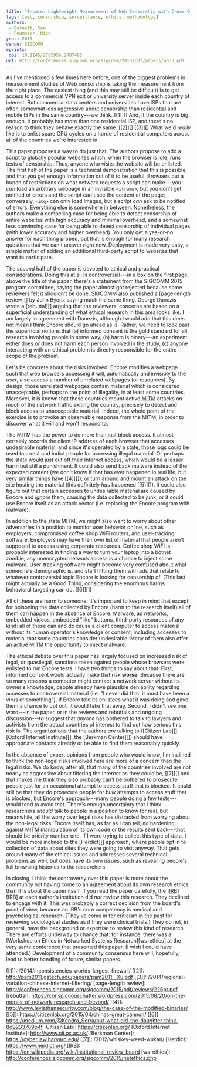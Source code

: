 ```yaml
---
title: "Encore: Lightweight Measurement of Web Censorship with Cross-Origin Requests"
tags: [web, censorship, surveillance, ethics, methodology]
authors:
 - Burnett, Sam
 - Feamster, Nick
year: 2015
venue: SIGCOMM
eprints:
 doi: 10.1145/2785956.2787485
url: http://conferences.sigcomm.org/sigcomm/2015/pdf/papers/p653.pdf
...
```


As I've mentioned a few times here before, one of the biggest problems
in measurement studies of Web censorship is taking the measurement
from the right place.  The easiest thing (and this may still be
difficult) is to get access to a commercial VPN exit or university
server inside each country of interest.  But commercial data centers
and universities have ISPs that are often somewhat less aggressive
about censorship than residential and mobile ISPs in the same
country---we think. [[1]][] And, if the country is big enough,
it probably has more than one residential ISP, and there's no reason
to think they behave exactly the same. [[2]][] [[3]][]  What we'd
*really* like is to enlist spare CPU cycles on a horde of residential
computers across all of the countries we're interested in.

This paper proposes a way to do just that.  The authors propose to add
a script to globally popular websites which, when the browser is idle,
runs tests of censorship.  Thus, anyone who visits the website will be
enlisted.  The first half of the paper is a technical demonstration
that this is possible, and that you get enough information out of it
to be useful.  Browsers put a bunch of restrictions on what network
requests a script can make---you *can* load an arbitrary webpage in an
invisible `<iframe>`, but you don't get notified of errors and the
script can't see the content of the page; conversely, `<img>` can only
load images, but a script *can* ask to be notified of errors.
Everything else is somewhere in between.  Nonetheless, the authors
make a compelling case for being able to detect censorship of entire
websites with high accuracy and minimal overhead, and a somewhat less
convincing case for being able to detect censorship of individual
pages (with lower accuracy and higher overhead).  You only get a
yes-or-no answer for each thing probed, but that is enough for many
research questions that we can't answer right now.  Deployment is made
very easy, a simple matter of adding an additional third-party script
to websites that want to participate.

The *second* half of the paper is devoted to ethical and practical
considerations.  Doing this at all is controversial---in a box on the
first page, above the title of the paper, there's a statement from the
SIGCOMM 2015 program committee, saying the paper almost got rejected
because some reviewers felt it shouldn't be done.  SIGCOMM also
published a [page-length review][] by John Byers, saying much the same
thing.  George Danezis wrote a [rebuttal][] arguing that the
reviewers' concerns are based on a superficial understanding of what
ethical research in this area looks like.  I am largely in agreement
with Danezis, although I would add that this does not mean I think
Encore should go ahead as is.  Rather, we need to look past the
superficial notions that (a) informed consent is the gold standard for
all research involving people in some way, (b) harm is binary---an
experiment either does or does not harm each person involved in the
study, (c) anyone interacting with an ethical problem is directly
responsible for the entire scope of the problem.

Let's be concrete about the risks involved.  Encore modifies a webpage
such that web browsers accessing it will, automatically and invisibly
to the *user*, also access a number of unrelated webpages (or
resources).  By design, those unrelated webpages contain material
which is considered unacceptable, perhaps to the point of illegality,
in at least some countries.  Moreover, it is known that these
countries mount active <abbr title="man in the middle">MITM</abbr>
attacks on much of the network traffic exiting the country, precisely
to detect and block access to unacceptable material.  Indeed, the
whole point of the exercise is to provoke an observable response from
the MITM, in order to discover what it will and won't respond to.

The MITM has the power to do more than just block access.  It almost
certainly records the client IP address of each browser that accesses
undesirable material, and since it's operated by a state, those logs
could be used to arrest and indict people for accessing illegal
material.  Or perhaps the state would just cut off their Internet
access, which would be a lesser harm but still a punishment.  It could
also send back malware instead of the expected content (we don't know
if that has ever happened in real life, but very similar things have
[[4]][]), or turn around and mount an attack on the site hosting the
material (this definitely _has_ happened [[5]][]).  It could also
figure out that certain accesses to undesirable material are caused by
Encore and _ignore_ them, causing the data collected to be junk, or it
could use Encore itself as an attack vector (i.e. replacing the Encore
program with malware).

In addition to the state MITM, we might also want to worry about other
adversaries in a position to monitor user behavior online, such as
employers, compromised coffee shop WiFi routers, and user-tracking
software.  Employers may have their own list of material that people
aren't supposed to access using corporate resources.  Coffee shop WiFi
is probably interested in finding a way to turn your laptop into a
botnet zombie; any unencrypted network access is a chance to inject
some malware.  User-tracking software might become very confused about
what someone's demographic is, and start hitting them with ads that
relate to whatever controversial topic Encore is looking for
censorship of.  (This last might actually be a Good Thing, considering
the enormous harms behavioral targeting can do. [[6]][])

All of these are harm to someone.  It's important to keep in mind that
except for poisoning the data collected by Encore (harm to the
research itself) all of them can happen in the absence of Encore.
Malware, ad networks, embedded videos, embedded "like" buttons,
third-party resources of any kind: all of these can and do cause a
client computer to access material without its human operator's
knowledge or consent, including accesses to material that some
countries consider undesirable.  Many of them also offer an active
MITM the opportunity to inject malware.

The ethical debate over this paper has largely focused on increased
risk of legal, or quasilegal, sanctions taken against people whose
browsers were enlisted to run Encore tests.  I have two things to say
about that.  First, informed consent would actually make that risk
**worse**.  Because there are so many reasons a computer might contact
a network server without its owner's knowledge, people already have
plausible deniability regarding accesses to controversial material
(i.e. "I never did that, it must have been a virus or something").  If
Encore told its enlistees what it was doing and gave them a chance to
opt out, it would take that away.  Second, I didn't see one word---in
the paper, or in the reviews and rebuttals and ongoing discussion---to
suggest that *anyone* has bothered to talk to lawyers and activists
from the actual countries of interest to find out how serious this
risk is.  The organizations that the authors *are* talking to
([Citizen Lab][], [Oxford Internet Institute][], the
[Berkman Center][]) should have appropriate contacts already or be
able to find them reasonably quickly.

In the absence of expert opinions from people who would know, I'm
inclined to think the non-legal risks involved here are more of a
concern than the legal risks.  We do know, after all, that many of the
countries involved are not nearly as aggressive about filtering the
Internet as they could be, [[7]][] and that makes me think they also
probably can't be bothered to prosecute people just for an occasional
attempt to access stuff that is blocked.  It could still be that they
do prosecute people for *bulk* attempts to access stuff that is
blocked, but Encore's approach---many people doing a few tests---would
tend to avoid that.  There's enough uncertainty that I think
researchers *should* talk to people in a position to know for real,
but meanwhile, all the worry over legal risks has distracted from
worrying about the non-legal risks.  Encore itself has, as far as I
can tell, *no* hardening against MITM manipulation of its own code or
the results sent back---that should be priority number one.  If I were
trying to collect this type of data, I would be more inclined to the
[Herdict][] approach, where people opt in to collection of data about
sites they were going to visit anyway.  That gets around many of the
ethical issues and addresses several technical problems as well, but
does have its own issues, such as revealing people's full browsing
histories to the researchers.

In closing, I think the controversy over this paper is more about the
community not having come to an agreement about its own research
ethics than it is about the paper itself.  If you read the paper
carefully, the
[<abbr title="Institutional Review Board: university committee responsible for protecting human subjects of research">IRB</abbr>][IRB]
at each author's institution did *not* review this research.  They
declined to engage with it.  This was probably a correct decision from
the board's point of view, because an IRB's core competency is medical
and psychological research.  (They've come in for criticism in the
past for reviewing sociological studies as if they were clinical
trials.)  They do not, in general, have the background or expertise to
review this kind of research.  There are efforts underway to change
that: for instance, there was a
[Workshop on Ethics in Networked Systems Research][ws-ethics] at the
very same conference that presented this paper.  (I wish I could have
attended.)  Development of a community consensus here will, hopefully,
lead to better handling of future, similar papers.

[[1]]: /2014/inconsistencies-worlds-largest-firewall/
[[2]]: http://pam2011.gatech.edu/papers/pam2011--Xu.pdf
[[3]]: /2014/regional-variation-chinese-internet-filtering/
[page-length review]: http://conferences.sigcomm.org/sigcomm/2015/pdf/reviews/226pr.pdf
[rebuttal]: https://conspicuouschatter.wordpress.com/2015/08/20/on-the-morals-of-network-research-and-beyond/
[[4]]: http://www.leviathansecurity.com/blog/the-case-of-the-modified-binaries/
[[5]]: https://citizenlab.org/2015/04/chinas-great-cannon/
[[6]]: https://medium.com/@Kendra_Serra/but-what-did-the-daughter-think-8d9233789b4f
[Citizen Lab]: https://citizenlab.org/
[Oxford Internet Institute]: http://www.oii.ox.ac.uk/
[Berkman Center]: https://cyber.law.harvard.edu/
[[7]]: /2012/whiskey-weed-wukan/
[Herdict]: https://www.herdict.org/
[IRB]: https://en.wikipedia.org/wiki/Institutional_review_board
[ws-ethics]: http://conferences.sigcomm.org/sigcomm/2015/netethics.php
